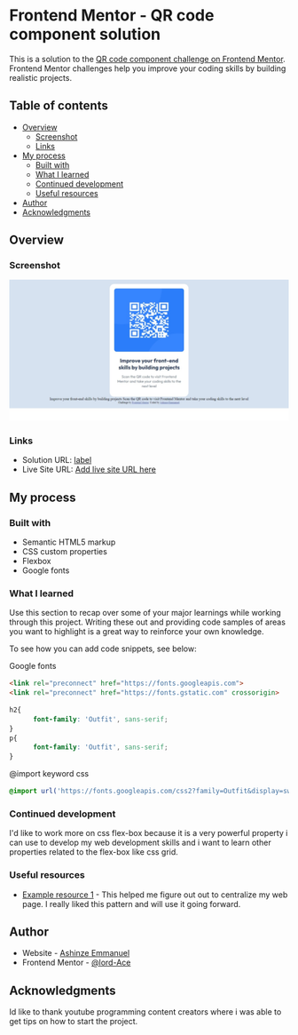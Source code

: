 # Frontend Mentor - QR code component solution

This is a solution to the [QR code component challenge on Frontend Mentor](https://www.frontendmentor.io/challenges/qr-code-component-iux_sIO_H). Frontend Mentor challenges help you improve your coding skills by building realistic projects. 

## Table of contents

- [Overview](#overview)
  - [Screenshot](#screenshot)
  - [Links](#links)
- [My process](#my-process)
  - [Built with](#built-with)
  - [What I learned](#what-i-learned)
  - [Continued development](#continued-development)
  - [Useful resources](#useful-resources)
- [Author](#author)
- [Acknowledgments](#acknowledgments)

## Overview

### Screenshot
![Alt text](Web%20capture_23-4-2023_213021_127.0.0.1.jpeg)

### Links

- Solution URL: [label](index.html)
- Live Site URL: [Add live site URL here](https://your-live-site-url.io)

## My process

### Built with

- Semantic HTML5 markup
- CSS custom properties
- Flexbox
- Google fonts

### What I learned

Use this section to recap over some of your major learnings while working through this project. Writing these out and providing code samples of areas you want to highlight is a great way to reinforce your own knowledge.

To see how you can add code snippets, see below:

Google fonts
```html
<link rel="preconnect" href="https://fonts.googleapis.com">
<link rel="preconnect" href="https://fonts.gstatic.com" crossorigin>
```
```css
h2{
      font-family: 'Outfit', sans-serif;
}
p{
      font-family: 'Outfit', sans-serif;
}
```
@import keyword css
```css
@import url('https://fonts.googleapis.com/css2?family=Outfit&display=swap');
```

### Continued development

I'd like to work more on css flex-box because it is a very powerful property i can use to develop my web development skills and i want to learn other properties related to the flex-box like css grid.

### Useful resources

- [Example resource 1](https://youtu.be/1H-vSHVOxoU) - This helped me figure out out to centralize my web page. I really liked this pattern and will use it going forward.

## Author

- Website - [Ashinze Emmanuel](https://www.your-site.com)
- Frontend Mentor - [@lord-Ace](https://www.frontendmentor.io/profile/lord-Ace)

## Acknowledgments
Id like to thank youtube programming content creators where i was able to get tips on how to start the project.
